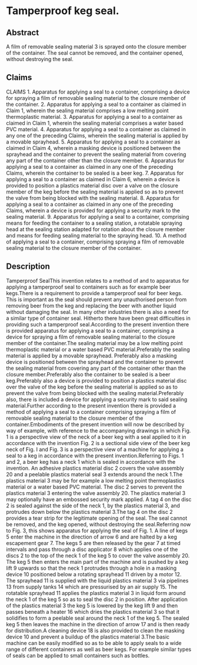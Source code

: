 # Tamperproof keg seal.

## Abstract
A film of removable sealing material 3 is sprayed onto the closure member of the container. The seal cannot be removed, and the container opened, without destroying the seal.

## Claims
CLAIMS 1. Apparatus for applying a seal to a container, comprising a device for spraying a film of removable sealing material to the closure member of the container. 2. Apparatus for applying a seal to a container as claimed in Claim 1, wherein the sealing material comprises a low melting point thermoplastic material. 3. Apparatus for applying a seal to a container as claimed in Claim 1, wherein the sealing material comprises a water based PVC material. 4. Apparatus for applying a seal to a container as claimed in any one of the preceding Claims, wherein the sealing material is applied by a movable sprayhead. 5. Apparatus for applying a seal to a container as claimed in Claim 4, wherein a masking device is positioned between the sprayhead and the container to prevent the sealing material from covering any part of the container other than the closure member. 6. Apparatus for applying a seal to a container as claimed in any one of the preceding Claims, wherein the container to be sealed is a beer keg. 7. Apparatus for applying a seal to a container as claimed in Claim 6, wherein a device is provided to position a plastics material disc over a valve on the closure member of the keg before the sealing material is applied so as to prevent the valve from being blocked with the sealing material. 8. Apparatus for applying a seal to a container as claimed in any one of the preceding Claims, wherein a device is provided for applying a security mark to the sealing material. 9. Apparatus for applying a seal to a container, comprising means for feeding the container to a sealing station, a rotatable spraying head at the sealing station adapted for rotation about the closure member and means for feeding sealing material to the spraying head. 10. A method of applying a seal to a container, comprising spraying a film of removable sealing material to the closure member of the container.

## Description
Tamperproof SealThis invention relates to a method of and to apparatus for applying a tamperproof seal to containers such as for example beer kegs.There is a requirement to provide a tamperproof seal for beer kegs. This is important as the seal should prevent any unauthorised person from removing beer from the keg and replacing the beer with another liquid without damaging the seal. In many other industries there is also a need for a similar type of container seal. Hitherto there have been great difficulties in providing such a tamperproof seal.According to the present invention there is provided apparatus for applying a seal to a container, comprising a device for spraying a film of removable sealing material to the closure member of the container.The sealing material may be a low melting point thermoplastic material or a water based PVC material.Preferably the sealing material is applied by a movable sprayhead. Preferably also a masking device is positioned between the sprayhead and the container to prevent the sealing material from covering any part of the container other than the closure member.Preferably also the container to be sealed is a beer keg.Preferably also a device is provided to position a plastics material disc over the valve of the keg before the sealing material is applied so as to prevent the valve from being blocked with the sealing material.Preferably also, there is included a device for applying a security mark to said sealing material.Further according to the present invention there is provided a method of applying a seal to a container comprising spraying a film of removable sealing material to the closure member of the container.Embodiments of the present invention will now be described by way of example, with reference to the accompanying drawings in which Fig. 1 is a perspective view of the neck of a beer keg with a seal applied to it in accordance with the invention Fig. 2 is a sectional side view of the beer keg neck of Fig. I and Fig. 3 is a perspective view of a machine for applying a seal to a keg in accordance with the present invention.Referring to Figs. 1 and 2, a beer keg has a neck 1 which is sealed in accordance with the invention. An adhesive plastics material disc 2 covers the valve assembly 20 and a peelable plastics material seal 3 extends around the neck 1.The plastics material 3 may be for example a low melting point thermoplastics material or a water based PVC material. The disc 2 serves to prevent the plastics material 3 entering the valve assembly 20. The plastics material 3 may optionally have an embossed security mark applied. A tag 4 on the disc 2 is sealed against the side of the neck 1, by the plastics material 3, and protrudes down below the plastics material 3.The tag 4 on the disc 2 provides a tear strip for the legitimate opening of the seal. The seal cannot be removed, and the keg opened, without destroying the seal.Referring now to Fig. 3, this shows apparatus for applying the seal of Fig. 1. A line of kegs 5 enter the machine in the direction of arrow 6 and are halted by a keg escapement gear 7. The kegs 5 are then released by the gear 7 at timed intervals and pass through a disc applicator 8 which applies one of the discs 2 to the top of the neck 1 of the keg 5 to cover the valve assembly 20. The keg 5 then enters the main part of the machine and is pushed by a keg lift 9 upwards so that the neck 1 protrudes through a hole in a masking device 10 positioned below a rotating sprayhead 11 driven by a motor 12. The sprayhead 11 is supplied with the liquid plastics material 3 via pipelines 13 from supply tanks 14 which are pressurised by an air supply 15. The rotatable sprayhead 11 applies the plastics material 3 in liquid form around the neck 1 of the keg 5 so as to seal the disc 2 in position. After application of the plastics material 3 the keg 5 is lowered by the keg lift 9 and then passes beneath a heater 16 which dries the plastics material 3 so that it solidifies to form a peelable seal around the neck 1 of the keg 5. The sealed keg 5 then leaves the machine in the direction of arrow 17 and is then ready for distribution.A cleaning device 18 is also provided to clean the masking device 10 and prevent a buildup of the plastics material 3.The basic machine can be easily modified so as to be able to apply seals to a wide range of different containers as well as beer kegs. For example similar types of seals can be applied to small containers such as bottles.
